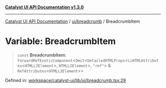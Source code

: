 [**Catalyst UI API Documentation v1.3.0**](../../../README.md)

---

[Catalyst UI API Documentation](../../../README.md) / [ui/breadcrumb](../README.md) / BreadcrumbItem

# Variable: BreadcrumbItem

> `const` **BreadcrumbItem**: `ForwardRefExoticComponent`\<`Omit`\<`DetailedHTMLProps`\<`LiHTMLAttributes`\<`HTMLLIElement`\>, `HTMLLIElement`\>, `"ref"`\> & `RefAttributes`\<`HTMLLIElement`\>\>

Defined in: [workspace/catalyst-ui/lib/ui/breadcrumb.tsx:29](https://github.com/TheBranchDriftCatalyst/catalyst-ui/blob/main/lib/ui/breadcrumb.tsx#L29)
